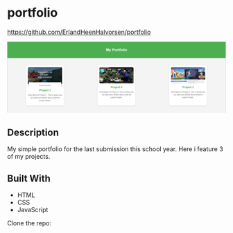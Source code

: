 # portfolio

https://github.com/ErlandHeenHalvorsen/portfolio

![image](./media/Skjermbilde%202024-06-06%20192650.png)

## Description

My simple portfolio for the last submission this school year.
Here i feature 3 of my projects.

## Built With

- HTML
- CSS
- JavaScript

Clone the repo:
